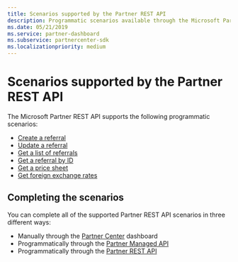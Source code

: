 ```yaml
---
title: Scenarios supported by the Partner REST API
description: Programmatic scenarios available through the Microsoft Partner REST API.
ms.date: 05/21/2019
ms.service: partner-dashboard
ms.subservice: partnercenter-sdk
ms.localizationpriority: medium
---
```


# Scenarios supported by the Partner REST API

The Microsoft Partner REST API supports the following programmatic scenarios:

* [Create a referral](create-a-referral.md)
* [Update a referral](update-a-referral.md)
* [Get a list of referrals](get-a-list-of-referrals.md)
* [Get a referral by ID](get-a-referral-by-id.md)
* [Get a price sheet](get-a-price-sheet.md)
* [Get foreign exchange rates](get-foreign-exchange-rates.md)

## Completing the scenarios

You can complete all of the supported Partner REST API scenarios in three different ways:

* Manually through the [Partner Center](https://go.microsoft.com/fwlink/p/?LinkId=620294) dashboard
* Programmatically through the [Partner Managed API](https://docs.microsoft.com/partner-center/develop/partner-center-managed-api)
* Programmatically through the [Partner REST API](https://docs.microsoft.com/partner-center/develop/partner-center-rest-api-reference)
